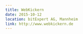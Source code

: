 ```yaml
---
title: WebKickern
date: 2015-10-12
location: bitExpert AG, Mannheim
link: http://www.webkickern.de
---
```

